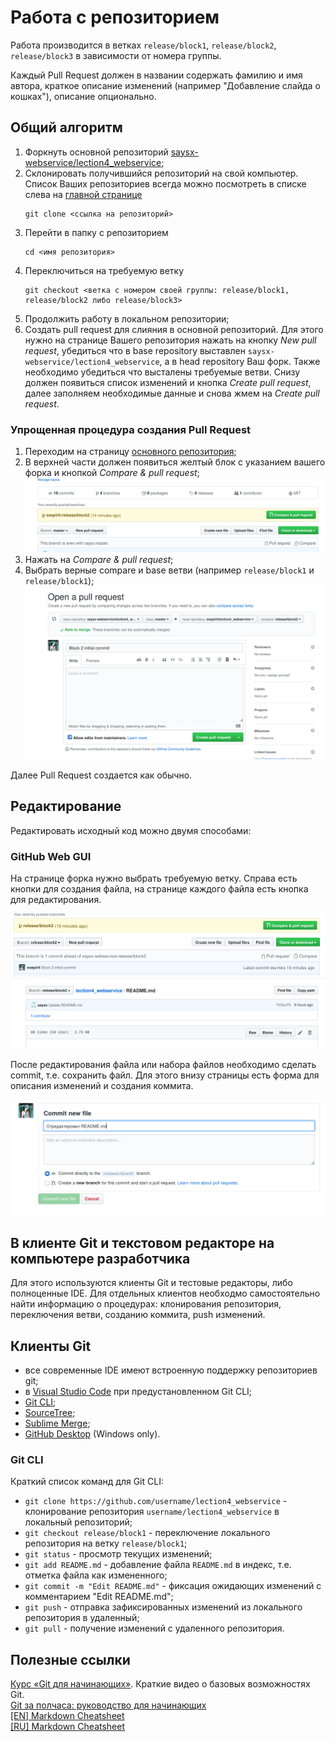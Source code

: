 # Работа с репозиторием

Работа производится в ветках `release/block1`, `release/block2`, `release/block3`
в зависимости от номера группы.

Каждый Pull Request должен в названии содержать фамилию и имя автора, краткое описание изменений (например "Добавление слайда о кошках"), описание опционально.

## Общий алгоритм

1. Форкнуть основной репозиторий [saysx-webservice/lection4_webservice](https://github.com/saysx-webservice/lection4_webservice);
2. Склонировать получившийся репозиторий на свой компьютер. Список Ваших репозиториев всегда можно посмотреть в списке слева на [главной странице](https://github.com/)
   ```shell
   git clone <ссылка на репозиторий>
   ```
3. Перейти в папку с репозиторием
   ```shell
   cd <имя репозитория>
   ```
3. Переключиться на требуемую ветку
   ```shell
   git checkout <ветка с номером своей группы: release/block1, release/block2 либо release/block3>
   ```
4. Продолжить работу в локальном репозитории;
5. Создать pull request для слияния в основной репозиторий. Для этого нужно на странице Вашего репозитория нажать на кнопку *New pull request*, убедиться что в base repository выставлен `saysx-webservice/lection4_webservice`, а в head repository Ваш форк. Также необходимо убедиться что высталены требуемые ветви. Снизу должен появиться список изменений и кнопка *Create pull request*, далее заполняем необходимые данные и снова жмем на *Create pull request*.

### Упрощенная процедура создания Pull Request

1. Переходим на страницу [основного репозитория](https://github.com/saysx-webservice/lection4_webservice);
2. В верхней части должен появиться желтый блок с указанием вашего форка и кнопкой *Compare & pull request*;
   ![Шапка репозитория](img/img1.png)
3. Нажать на *Compare & pull request*;
4. Выбрать верные compare и base ветви (например `release/block1` и `release/block1`);
   ![Создание Pull Request](img/img2.png)

Далее Pull Request создается как обычно.

## Редактирование

Редактировать исходный код можно двумя способами:

### GitHub Web GUI

На странице форка нужно выбрать требуемую ветку. Справа есть кнопки для создания файла, на странице каждого файла есть кнопка для редактирования.

![Создание файла](img/github_img1.png)
![Редактирование](img/github_img2.png)

После редактирования файла или набора файлов необходимо сделать commit, т.е. сохранить файл. Для этого внизу страницы есть форма для описания изменений и создания коммита.

![Commit file](img/github_img3.png)

## В клиенте Git и текстовом редакторе на компьютере разработчика

Для этого используются клиенты Git и тестовые редакторы, либо полноценные IDE. Для отдельных клиентов необходмо самостоятельно найти информацию о процедурах: клонирования репозитория, переключения ветви, 
созданию коммита, push изменений.

## Клиенты Git

* все современные IDE имеют встроенную поддержку репозиториев git;
* в [Visual Studio Code](https://code.visualstudio.com/) при предустановленном Git CLI;
* [Git CLI](https://git-scm.com/downloads);
* [SourceTree](https://www.sourcetreeapp.com/);
* [Sublime Merge](https://www.sublimemerge.com/);
* [GitHub Desktop](https://desktop.github.com/) (Windows only).

### Git CLI

Краткий список команд для Git CLI:
* `git clone https://github.com/username/lection4_webservice` - клонирование репозитория `username/lection4_webservice` в локальный репозиторий;
* `git checkout release/block1` - переключение локального репозитория на ветку `release/block1`;
* `git status` - просмотр текущих изменений;
* `git add README.md` - добавление файла `README.md` в индекс, т.е. отметка файла как измененного;
* `git commit -m "Edit README.md"` - фиксация ожидающих изменений с комментарием "Edit README.md";
* `git push` - отправка зафиксированных изменений из локального репозитория в удаленный;
* `git pull` - получение изменений с удаленного репозитория.

## Полезные ссылки

[Курс «Git для начинающих»](https://tproger.ru/video/git-for-beginners-3/). Краткие видео о базовых возможностях Git.  
[Git за полчаса: руководство для начинающих](https://proglib.io/p/git-for-half-an-hour)  
[[EN] Markdown Cheatsheet](https://github.com/adam-p/markdown-here/wiki/Markdown-Cheatsheet)  
[[RU] Markdown Cheatsheet](https://github.com/sandino/Markdown-Cheatsheet)  
